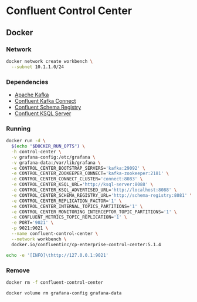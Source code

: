 # Confluent Control Center

## Docker

### Network

```sh
docker network create workbench \
  --subnet 10.1.1.0/24
```

### Dependencies

- [Apache Kafka](/apache_kafka.md#docker)
- [Confluent Kafka Connect](/confluent-kafka-connect.md#docker)
- [Confluent Schema Registry](/confluent-schema-registry.md#docker)
- [Confluent KSQL Server](/confluent-ksql-server.md#docker)

### Running

```sh
docker run -d \
  $(echo "$DOCKER_RUN_OPTS") \
  -h control-center \
  -v grafana-config:/etc/grafana \
  -v grafana-data:/var/lib/grafana \
  -e CONTROL_CENTER_BOOTSTRAP_SERVERS='kafka:29092' \
  -e CONTROL_CENTER_ZOOKEEPER_CONNECT='kafka-zookeeper:2181' \
  -e CONTROL_CENTER_CONNECT_CLUSTER='connect:8083' \
  -e CONTROL_CENTER_KSQL_URL='http://ksql-server:8088' \
  -e CONTROL_CENTER_KSQL_ADVERTISED_URL='http://localhost:8088' \
  -e CONTROL_CENTER_SCHEMA_REGISTRY_URL='http://schema-registry:8081' \
  -e CONTROL_CENTER_REPLICATION_FACTOR='1' \
  -e CONTROL_CENTER_INTERNAL_TOPICS_PARTITIONS='1' \
  -e CONTROL_CENTER_MONITORING_INTERCEPTOR_TOPIC_PARTITIONS='1' \
  -e CONFLUENT_METRICS_TOPIC_REPLICATION='1' \
  -e PORT='9021' \
  -p 9021:9021 \
  --name confluent-control-center \
  --network workbench \
  docker.io/confluentinc/cp-enterprise-control-center:5.1.4
```

```sh
echo -e '[INFO]\thttp://127.0.0.1:9021'
```

### Remove

```sh
docker rm -f confluent-control-center

docker volume rm grafana-config grafana-data
```
